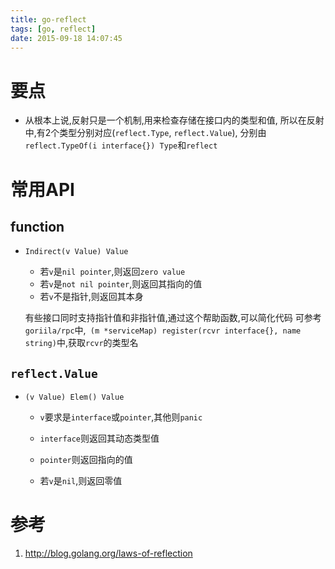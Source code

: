 ```yaml
---
title: go-reflect
tags: [go, reflect]
date: 2015-09-18 14:07:45
---
```


# 要点

-   从根本上说,反射只是一个机制,用来检查存储在接口内的类型和值,
    所以在反射中,有2个类型分别对应(`reflect.Type`, `reflect.Value`),
    分别由`reflect.TypeOf(i interface{}) Type`和`reflect`

# 常用API

## function

-   `Indirect(v Value) Value`

    -   若`v`是`nil pointer`,则返回`zero value`
    -   若`v`是`not nil pointer`,则返回其指向的值
    -   若`v`不是指针,则返回其本身

    有些接口同时支持指针值和非指针值,通过这个帮助函数,可以简化代码
    可参考`goriila/rpc`中,` (m *serviceMap) register(rcvr interface{}, name string)`中,获取`rcvr`的类型名

## `reflect.Value`

-   `(v Value) Elem() Value`

    -   `v`要求是`interface`或`pointer`,其他则`panic`

    -   `interface`则返回其动态类型值

    -   `pointer`则返回指向的值

    -   若`v`是`nil`,则返回零值

# 参考

1.  <http://blog.golang.org/laws-of-reflection>
